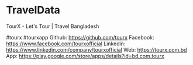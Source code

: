 # TravelData
TourX - Let's Tour | Travel Bangladesh

#tourx #tourxapp
Github: https://github.com/tourx
Facebook: https://www.facebook.com/tourxofficial
Linkedin: https://www.linkedin.com/company/tourxofficial
Web: https://tourx.com.bd
App: https://play.google.com/store/apps/details?id=bd.com.tourx
